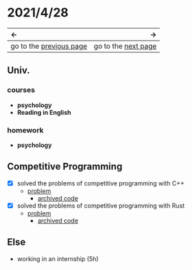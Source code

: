 # 2021/4/28
|←|→|
|:---|---:|
go to the [previous page](./27th.md) | go to the [next page](./29th.md)

## Univ.
### courses
- **psychology**
- **Reading in English**

### homework
- **psychology**

## Competitive Programming
- [x] solved the problems of competitive programming with C++
    - [problem](https://atcoder.jp/contests/abc185/tasks/abc185_d)
        - [archived code](https://github.com/OtsuKotsu/competition_cpp/blob/main/archive/ABC/ABC185/d.cpp)
- [x] solved the problems of competitive programming with Rust
    - [problem](https://atcoder.jp/contests/abc185/tasks/abc185_c)
        - [archived code](https://github.com/OtsuKotsu/training_rust/blob/main/archive/ABC/ABC185/c.rs)

## Else
- working in an internship (5h)
